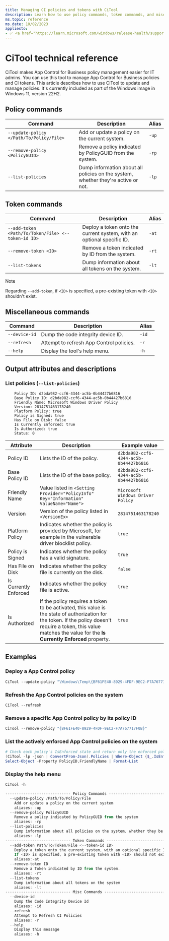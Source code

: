```yaml
---
title: Managing CI policies and tokens with CiTool
description: Learn how to use policy commands, token commands, and miscellaneous commands in CiTool
ms.topic: reference
ms.date: 10/02/2023
appliesto:
- ✅ <a href="https://learn.microsoft.com/windows/release-health/supported-versions-windows-client" target="_blank">Windows 11</a>
---
```


# CiTool technical reference

CiTool makes App Control for Business policy management easier for IT admins. You can use this tool to manage App Control for Business policies and CI tokens. This article describes how to use CiTool to update and manage policies. It's currently included as part of the Windows image in Windows 11, version 22H2.

## Policy commands

| Command | Description | Alias |
|--------|---------|---------|
| `--update-policy </Path/To/Policy/File>` | Add or update a policy on the current system. | `-up` |
| `--remove-policy <PolicyGUID>` | Remove a policy indicated by PolicyGUID from the system. | `-rp` |
| `--list-policies` | Dump information about all policies on the system, whether they're active or not. | `-lp` |

## Token commands

| Command | Description | Alias |
|--------|---------|---------|
| `--add-token <Path/To/Token/File> <--token-id ID>` | Deploy a token onto the current system, with an optional specific ID. | `-at` |
| `--remove-token <ID>` | Remove a token indicated by ID from the system. | `-rt` |
| `--list-tokens` | Dump information about all tokens on the system. | `-lt` |

> [!NOTE]
> Regarding `--add-token`, if `<ID>` is specified, a pre-existing token with `<ID>` shouldn't exist.

## Miscellaneous commands

| Command | Description | Alias |
|--------|---------|---------|
| `--device-id` | Dump the code integrity device ID. | `-id` |
| `--refresh` | Attempt to refresh App Control policies. | `-r` |
| `--help` | Display the tool's help menu. | `-h` |

## Output attributes and descriptions

### List policies (`--list-policies`)

```output
    Policy ID: d2bda982-ccf6-4344-ac5b-0b44427b6816
    Base Policy ID: d2bda982-ccf6-4344-ac5b-0b44427b6816
    Friendly Name: Microsoft Windows Driver Policy
    Version: 2814751463178240
    Platform Policy: true
    Policy is Signed: true
    Has File on Disk: false
    Is Currently Enforced: true
    Is Authorized: true
    Status: 0
```

| Attribute | Description | Example value |
|--------|---------|---------|
| Policy ID | Lists the ID of the policy. | `d2bda982-ccf6-4344-ac5b-0b44427b6816` |
| Base Policy ID | Lists the ID of the base policy. | `d2bda982-ccf6-4344-ac5b-0b44427b6816` |
| Friendly Name | Value listed in `<Setting Provider="PolicyInfo" Key="Information" ValueName="Name">` | `Microsoft Windows Driver Policy` |
| Version | Version of the policy listed in `<VersionEx>` | `2814751463178240` |
| Platform Policy | Indicates whether the policy is provided by Microsoft, for example in the vulnerable driver blocklist policy. | `true` |
| Policy is Signed | Indicates whether the policy has a valid signature. | `true` |
| Has File on Disk | Indicates whether the policy file is currently on the disk. | `false` |
| Is Currently Enforced | Indicates whether the policy file is active. | `true` |
| Is Authorized | If the policy requires a token to be activated, this value is the state of authorization for the token. If the policy doesn't require a token, this value matches the value for the **Is Currently Enforced** property. | `true` |

## Examples

### Deploy a App Control policy

```powershell
CiTool --update-policy "\Windows\Temp\{BF61FE40-8929-4FDF-9EC2-F7A767717F0B}.cip"
```

### Refresh the App Control policies on the system

```powershell
CiTool --refresh
```

### Remove a specific App Control policy by its policy ID

```powershell
CiTool --remove-policy "{BF61FE40-8929-4FDF-9EC2-F7A767717F0B}"
```

### List the actively enforced App Control policies on the system

```powershell
# Check each policy's IsEnforced state and return only the enforced policies
(CiTool -lp -json | ConvertFrom-Json).Policies | Where-Object {$_.IsEnforced -eq "True"} |
Select-Object -Property PolicyID,FriendlyName | Format-List
```

### Display the help menu

```powershell
CiTool -h

----------------------------- Policy Commands ---------------------------------
  --update-policy /Path/To/Policy/File
    Add or update a policy on the current system
    aliases: -up
  --remove-policy PolicyGUID
    Remove a policy indicated by PolicyGUID from the system
    aliases: -rp
  --list-policies
    Dump information about all policies on the system, whether they be active or not
    aliases: -lp
----------------------------- Token Commands ---------------------------------
  --add-token Path/To/Token/File <--token-id ID>
    Deploy a token onto the current system, with an optional specific ID
    If <ID> is specified, a pre-existing token with <ID> should not exist.
    aliases:-at
  --remove-token ID
    Remove a Token indicated by ID from the system.
    aliases: -rt
  --list-tokens
    Dump information about all tokens on the system
    aliases: -lt
----------------------------- Misc Commands ---------------------------------
  --device-id
    Dump the Code Integrity Device Id
    aliases: -id
  --refresh
    Attempt to Refresh CI Policies
    aliases: -r
  --help
    Display this message
    aliases: -h
```
